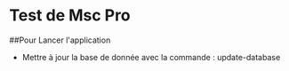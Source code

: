 # Test de Msc Pro 



##Pour Lancer l'application
 - Mettre à jour la base de donnée avec la commande : update-database
